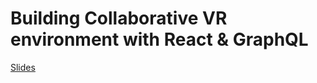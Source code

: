 # Building Collaborative VR environment with React & GraphQL

[Slides](https://slides.com/vladimirnovick/vr-collaborative-environment)

